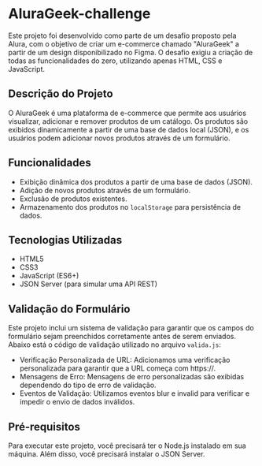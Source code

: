 # AluraGeek-challenge

Este projeto foi desenvolvido como parte de um desafio proposto pela Alura, com o objetivo de criar um e-commerce chamado "AluraGeek" a partir de um design disponibilizado no Figma. O desafio exigiu a criação de todas as funcionalidades do zero, utilizando apenas HTML, CSS e JavaScript.

## Descrição do Projeto

O AluraGeek é uma plataforma de e-commerce que permite aos usuários visualizar, adicionar e remover produtos de um catálogo. Os produtos são exibidos dinamicamente a partir de uma base de dados local (JSON), e os usuários podem adicionar novos produtos através de um formulário.

## Funcionalidades

- Exibição dinâmica dos produtos a partir de uma base de dados (JSON).
- Adição de novos produtos através de um formulário.
- Exclusão de produtos existentes.
- Armazenamento dos produtos no `localStorage` para persistência de dados.

## Tecnologias Utilizadas

- HTML5
- CSS3
- JavaScript (ES6+)
- JSON Server (para simular uma API REST)

## Validação do Formulário

Este projeto inclui um sistema de validação para garantir que os campos do formulário sejam preenchidos corretamente antes de serem enviados. Abaixo está o código de validação utilizado no arquivo `valida.js`:

- Verificação Personalizada de URL: Adicionamos uma verificação personalizada para garantir que a URL começa com https://.
- Mensagens de Erro: Mensagens de erro personalizadas são exibidas dependendo do tipo de erro de validação.
- Eventos de Validação: Utilizamos eventos blur e invalid para verificar e impedir o envio de dados inválidos.

## Pré-requisitos

Para executar este projeto, você precisará ter o Node.js instalado em sua máquina. Além disso, você precisará instalar o JSON Server.
